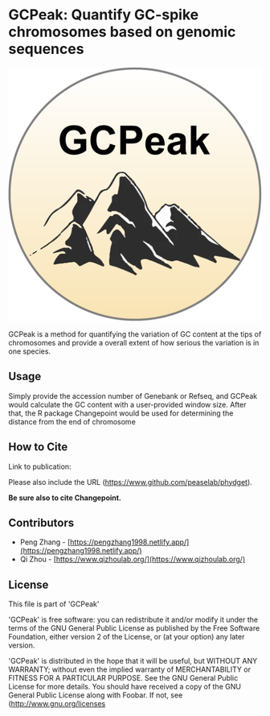 # GCPeak: Quantify GC-spike chromosomes based on genomic sequences #

![alt text](https://github.com/Xamp1e/GCPeak/blob/main/icon.png)

GCPeak is a method for quantifying the variation of GC content at the tips of chromosomes and provide a overall extent of how serious the variation is in one species.

## Usage ##

Simply provide the accession number of Genebank or Refseq, and GCPeak would calculate the GC content with a user-provided window size. After that, the R package Changepoint would be used for determining the distance from the end of chromosome 

## How to Cite ##

Link to publication: 

Please also include the URL (https://www.github.com/peaselab/phydget).

**Be sure also to cite Changepoint.** 

## Contributors ##

* Peng Zhang - [https://pengzhang1998.netlify.app/](https://pengzhang1998.netlify.app/)
* Qi Zhou - [https://www.qizhoulab.org/](https://www.qizhoulab.org/)

## License ##

This file is part of 'GCPeak'

'GCPeak' is free software: you can redistribute it and/or modify it under the terms of the GNU General Public License as published by the Free Software Foundation, either version 2 of the License, or (at your option) any later version.

'GCPeak' is distributed in the hope that it will be useful, but WITHOUT ANY WARRANTY; without even the implied warranty of MERCHANTABILITY or FITNESS FOR A PARTICULAR PURPOSE.  See the GNU General Public License for more details. You should have received a copy of the GNU General Public License along with Foobar.  If not, see (http://www.gnu.org/licenses
